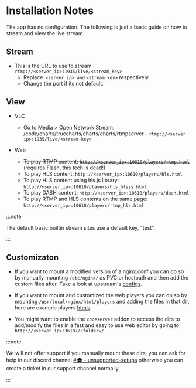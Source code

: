 # Installation Notes

The app has no configuration. The following is just a basic guide on how to stream and view the live stream.

## Stream

- This is the URL to use to stream `rtmp://<server_ip>:1935/live/<stream_key>`
  - Replace` <server_ip> and` `<stream_key>` respectively.
  - Change the port if its not default.

## View

- VLC

  - Go to Media > Open Network Stream.
    /code/charts/truecharts/charts/charts/rtmpserver - `rtmp://<server ip>:1935/live/<stream-key>`

- Web

  - ~~To play RTMP content: `http://<server_ip>:10610/players/rtmp.html`~~ (requires Flash, this tech is dead!)
  - To play HLS content: `http://<server_ip>:10610/players/hls.html`
  - To play HLS content using hls.js library: `http://<server_ip>:10610/players/hls_hlsjs.html`
  - To play DASH content: `http://<server_ip>:10610/players/dash.html`
  - To play RTMP and HLS contents on the same page: `http://<server_ip>:10610/players/rtmp_hls.html`

:::note

The default basic builtin stream sites use a default key, "test".

:::

## Customizaton

- If you want to mount a modified version of a nginx.conf you can do so by manually mounting `/etc/nginx/` as PVC or hostpath and then add the custom files after. Take a look at upstream's [configs](https://github.com/TareqAlqutami/rtmp-hls-server/tree/master/conf).

- If you want to mount and customized the web players you can do so by mounting `/usr/local/nginx/html/players` and adding the files in that dir, here are example players [htmls](https://github.com/TareqAlqutami/rtmp-hls-server/tree/master/players).

- You might want to enable the `codeserver` addon to access the dirs to add/modify the files in a fast and easy to use web editor by going to `http://<server_ip>:36107/?folder=/`

:::note

We will not offer support if you manually mount these dirs, you can ask for help in our discord channel [#🎓・unsupported-setups](https://discord.gg/JRU6gUjeMJ) otherwise you can create a ticket in our support channel normally.

:::
